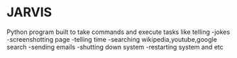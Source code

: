 # JARVIS
Python program built to take commands and execute tasks like telling 
-jokes
-screenshotting page
-telling time
-searching wikipedia,youtube,google search
-sending emails
-shutting down system
-restarting system and etc
